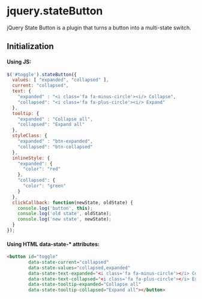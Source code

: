 # jquery.stateButton
jQuery State Button is a plugin that turns a button into a multi-state switch.


## Initialization

#### Using JS:
```js
$('#toggle').stateButton({
  values: [ "expanded", "collapsed" ],
  current: "collapsed",
  text: {
    "expanded" : "<i class='fa fa-minus-circle'><i/> Collapse",
    "collapsed": "<i class='fa fa-plus-circle'><i/> Expand"
  },
  tooltip: {
    "expanded" : "Collapse all",
    "collapsed": "Expand all"
  },
  styleClass: {
    "expanded" : "btn-expanded",
    "collapsed": "btn-collapsed"
  },
  inlineStyle: {
    "expanded": {
      "color": "red"
    },
    "collapsed": {
      "color": "green"
    }
  },
  clickCallback: function(newState, oldState) {
    console.log('button', this);
    console.log('old state', oldState);
    console.log('new state', newState);
  }
});
```

#### Using HTML data-state-* attributes:
```html
<button id="toggle"
        data-state-current="collapsed"
        data-state-values="collapsed,expanded"
        data-state-text-expanded="<i class='fa fa-minus-circle'></i> Collapse"
        data-state-text-collapsed="<i class='fa fa-plus-circle'></i> Expand"
        data-state-tooltip-expanded="Collapse all"
        data-state-tooltip-collapsed="Expand all"></button>
```
